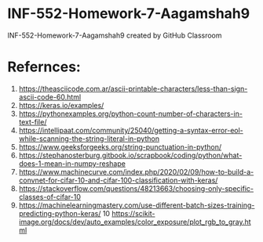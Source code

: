 # INF-552-Homework-7-Aagamshah9
INF-552-Homework-7-Aagamshah9 created by GitHub Classroom

# Refernces:
1. https://theasciicode.com.ar/ascii-printable-characters/less-than-sign-ascii-code-60.html
2. https://keras.io/examples/
3. https://pythonexamples.org/python-count-number-of-characters-in-text-file/
4. https://intellipaat.com/community/25040/getting-a-syntax-error-eol-while-scanning-the-string-literal-in-python
5. https://www.geeksforgeeks.org/string-punctuation-in-python/
6. https://stephanosterburg.gitbook.io/scrapbook/coding/python/what-does-1-mean-in-numpy-reshape
7. https://www.machinecurve.com/index.php/2020/02/09/how-to-build-a-convnet-for-cifar-10-and-cifar-100-classification-with-keras/
8. https://stackoverflow.com/questions/48213663/choosing-only-specific-classes-of-cifar-10
9. https://machinelearningmastery.com/use-different-batch-sizes-training-predicting-python-keras/
10 https://scikit-image.org/docs/dev/auto_examples/color_exposure/plot_rgb_to_gray.html
